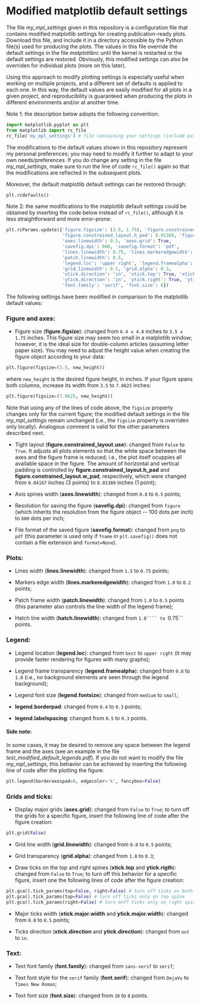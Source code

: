 # Modified matplotlib default settings

The file *my_mpl_settings* given in this repository is a configuration file that contains modified matplotlib settings for creating publication-ready plots. Download this file, and include it in a directory accessible by the Python file(s) used for producing the plots. The values in this file override the default settings in the file *matplotlibrc* until the kernel is restarted or the default settings are restored. Obviously, this modified settings can also be overriden for individual plots (more on this later).

Using this approach to modify plotting settings is especially useful when working on multiple projects, and a different set of defaults is applied to each one. In this way, the default values are easily modified for all plots in a given project, and reproducibility is guaranteed when producing the plots in different environments and/or at another time.

Note 1: the description below adopts the following convention:
```python
import matplotlib.pyplot as plt
from matplotlib import rc_file
rc_file('my_mpl_settings') # file containing your settings (include path if not located in the current directory)
```

The modifications to the default values shown in this repository represent my personal preferences; you may need to modify it further to adapt to your own needs/preferences. If you do change any setting in the file *my_mpl_settings*, make sure to run the line of code ```rc_file()``` again so that the modifications are reflected in the subsequent plots.

Moreover, the default matplotlib default settings can be restored through:
```python
plt.rcdefaults()
```

Note 2: the same modifications to the matplotlib default settings could be obtained by inserting the code below instead of ```rc_file()```, although it is less straightforward and more error-prone:
```python
plt.rcParams.update({'figure.figsize': (3.5, 1.75), 'figure.constrained_layout.use': True, 
                     'figure.constrained_layout.h_pad': 0.01389, 'figure.constrained_layout.w_pad': 0.01389,
                     'axes.linewidth': 0.5, 'axes.grid': True,
                     'savefig.dpi': 600, 'savefig.format': 'pdf',
                     'lines.linewidth': 0.75, 'lines.markeredgewidth': 0.2,
                     'patch.linewidth': 0.5,
                     'legend.loc': 'upper right', 'legend.framealpha': 1,
                     'grid.linewidth': 0.5, 'grid.alpha': 0.3, 
                     'xtick.direction': 'in', 'xtick.top': True, 'xtick.major.width': 0.5,
                     'ytick.direction': 'in', 'ytick.right': True, 'ytick.major.width': 0.5
                     'font.family': 'serif', 'font.size': 6})
```

The following settings have been modified in comparison to the matplotlib default values:

### Figure and axes:

* Figure size (**figure.figsize**): changed from ```6.4 x 4.8``` inches to ```3.5 x 1.75``` inches. This figure size may seem too small in a matplotlib window; however, it is the ideal size for double-column articles (assuming letter paper size). You may need to adjust the  height value when creating the figure object according to your data:
```python 
plt.figure(figsize=(3.5, new_height))
```

where ```new_height``` is the desired figure height, in inches. If your figure spans both columns, increase its width from ```3.5``` to ```7.0625``` inches:
```python 
plt.figure(figsize=(7.0625, new_height))
```

Note that using any of the lines of code above, the ```figsize``` property changes only for the current figure; the modified default settings in the file *my_mpl_settings* remain unchanged (i.e., the ```figsize``` property is overriden only locally). Analogous comment is valid for the other parameters described next.

* Tight layout (**figure.constrained_layout.use**): changed from ```False``` to ```True```. It adjusts all plots elements so that the white space between the axes and the figure frame is reduced; i.e., the plot itself ocuppies all available space in the figure. The amount of horizontal and vertical padding is controlled by **figure.constrained_layout.h_pad** and **figure.constrained_layout.w_pad**, respectively, which were changed from ```0.04167``` inches (3 points) to ```0.01389``` inches (1 point);

* Axis spines width (**axes.linewidth**): changed from ```0.8``` to ```0.5``` points;

* Resolution for saving the figure (**savefig.dpi**): changed from ```figure``` (which inherits the resolution from the figure object -- 100 dots per inch) to ```600``` dots per inch;

* File format of the saved figure (**savefig.format**): changed from ```png``` to ```pdf``` (this parameter is used only if ```fname``` in ```plt.savefig()``` does not contain a file extension and ```format=None```).

### Plots:

* Lines width (**lines.linewidth**): changed from ```1.5``` to ```0.75``` points;

* Markers edge width (**lines.markeredgewidth**): changed from ```1.0``` to ```0.2``` points;

* Patch frame width (**patch.linewidth**): changed from ```1.0``` to ```0.5``` points (this parameter also controls the line width of the legend frame);

* Hatch line width (**hatch.linewidth**): changed from ```1.0```` to ```0.75``` points.

### Legend: 

* Legend location (**legend.loc**): changed from ```best``` to ```upper right``` (it may provide faster rendering for figures with many graphs);

* Legend frame transparency (**legend.framealpha**): changed from ```0.8``` to ```1.0``` (i.e., no background elements are seen through the legend background);

* Legend font size (**legend.fontsize**): changed from ```medium``` to ```small```;

* **legend.borderpad**: changed from ```0.4``` to ```0.3``` points;

* **legend.labelspacing**: changed from ```0.5``` to ```0.3``` points.

#### Side note:

In some cases, it may be desired to remove any space between the legend frame and the axes (see an example in the file *test_modified_default_legends.pdf*). If you do not want to modify the file *my_mpl_settings*, this behavior can be achieved by inserting the following line of code after the plotting the figure:
```python
plt.legend(borderaxespad=0, edgecolor='k', fancybox=False)
```

### Grids and ticks:

* Display major grids (**axes.grid**): changed from ```False``` to ```True```; to turn off the grids for a specific figure, insert the following line of code after the figure creation:
```python
plt.grid(False)
```

* Grid line width (**grid.linewidth**): changed from ```0.8``` to ```0.5``` points;

* Grid transparency (**grid.alpha**): changed from ```1.0``` to ```0.3```;

* Draw ticks on the top and right spines (**xtick.top** and **ytick.rigth**): changed from ```False``` to ```True```; to turn off this behavior for a specific figure, insert one the following lines of code after the figure creation:
```python
plt.gca().tick_params(top=False, right=False) # turn off ticks on both top and right spines
plt.gca().tick_params(top=False) # turn off ticks only on top spine
plt.gca().tick_params(right=False) # turn onff ticks only on right spine
```

* Major ticks width (**xtick.major.width** and **ytick.major.width**): changed from ```0.8``` to ```0.5``` points;

* Ticks direction (**xtick.direction** and **ytick.direction**): changed from ```out``` to ```in```.

### Text:

* Text font family (**font.family**): changed from ```sans-serif``` to ```serif```;

* Text font style for the ```serif``` family (**font.serif**): changed from ```DejaVu``` to ```Times New Roman```;

* Text font size (**font.size**): changed from ```10``` to ```8``` points.
